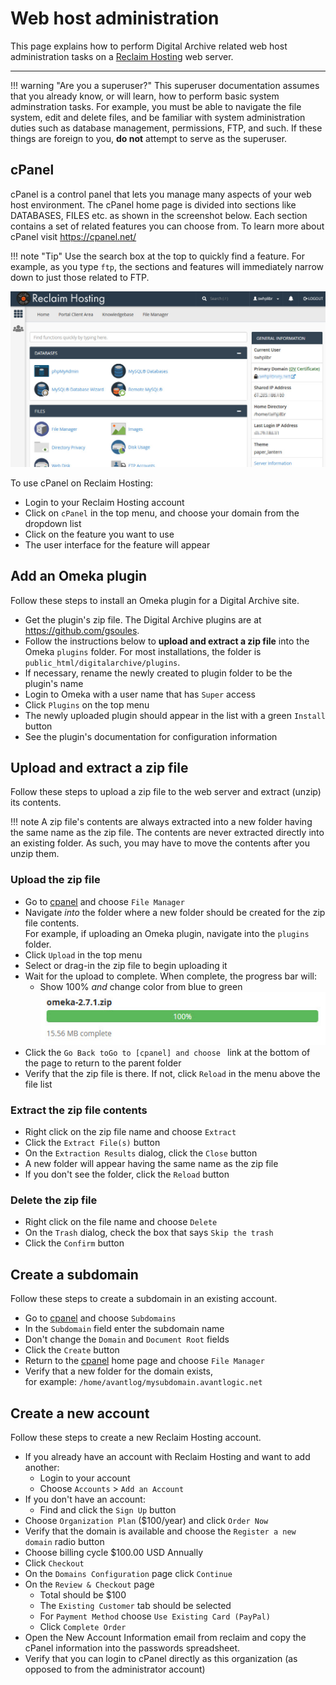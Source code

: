 # Web host administration

This page explains how to perform Digital Archive related web host administration tasks
on a [Reclaim Hosting](https://reclaimhosting.com/) web server.

---

!!! warning "Are you a superuser?"
    This superuser documentation assumes that you already know, or will learn, how to perform basic
    system adminstration tasks. For example, you must be able to navigate the file system, edit and delete
    files, and be familiar with system administration duties such as database management, permissions,
    FTP, and such. If these things are foreign to you, **do not** attempt to serve as the superuser.

## cPanel
cPanel is a control panel that lets you manage many aspects of your
web host environment. The cPanel home page is divided into sections like DATABASES, FILES etc.
as shown in the screenshot below. Each section contains a set of related features you can choose from.
To learn more about cPanel visit <https://cpanel.net/>

!!! note "Tip"
    Use the search box at the top to quickly find a feature. For example, as you type `ftp`,
    the sections and features will immediately narrow down to just those related to FTP.

![cPanel](web-host-1.jpg)

To use cPanel on Reclaim Hosting:

-	Login to your Reclaim Hosting account
-   Click on `cPanel` in the top menu, and choose your domain from the dropdown list
-   Click on the feature you want to use
-   The user interface for the feature will appear

## Add an Omeka plugin

Follow these steps to install an Omeka plugin for a Digital Archive site.

-   Get the plugin's zip file. The Digital Archive plugins are at <https://github.com/gsoules>.
-   Follow the instructions below to **upload and extract a zip file** into the Omeka `plugins` folder.
    For most installations, the folder is `public_html/digitalarchive/plugins`.
-   If necessary, rename the newly created to plugin folder to be the plugin's name    
-   Login to Omeka with a user name that has `Super` access
-   Click `Plugins` on the top menu
-   The newly uploaded plugin should appear in the list with a green `Install` button
-   See the plugin's documentation for configuration information

## Upload and extract a zip file

Follow these steps to upload a zip file to the web server and extract (unzip) its contents.

!!! note
    A zip file's contents are always extracted into a new folder having the same name
    as the zip file. The contents are never extracted directly into an existing folder.
    As such, you may have to move the contents after you unzip them.

### Upload the zip file

-   Go to [cpanel] and choose `File Manager`
-   Navigate *into* the folder where a new folder should be created for the zip file contents.  
    For example, if uploading an Omeka plugin, navigate into the `plugins` folder.
-   Click `Upload` in the top menu        
-	Select or drag-in the zip file to begin uploading it
-   Wait for the upload to complete. When complete, the progress bar will:
    -   Show 100% *and* change color from blue to green  
        ![cPanel](web-host-2.jpg)
-   Click the `Go Back toGo to [cpanel] and choose ` link at the bottom of the page to return to the parent folder
-   Verify that the zip file is there. If not, click `Reload` in the menu above the file list


### Extract the zip file contents

-	Right click on the zip file name and choose `Extract`
-   Click the `Extract File(s)` button
-   On the `Extraction Results` dialog, click the `Close` button
-   A new folder will appear having the same name as the zip file
-   If you don't see the folder, click the `Reload` button

### Delete the zip file
-   Right click on the file name and choose `Delete`
-   On the `Trash` dialog, check the box that says `Skip the trash`
-   Click the `Confirm` button

## Create a subdomain
Follow these steps to create a subdomain in an existing account.

-   Go to [cpanel] and choose `Subdomains`
-   In the `Subdomain` field enter the subdomain name
-   Don't change the `Domain` and `Document Root` fields
-   Click the `Create` button
-   Return to the [cpanel] home page and choose `File Manager`
-   Verify that a new folder for the domain exists,  
    for example: `/home/avantlog/mysubdomain.avantlogic.net`


## Create a new account
Follow these steps to create a new Reclaim Hosting account.

-   If you already have an account with Reclaim Hosting and want to add another:
    -	Login to your account
    -	Choose `Accounts` > `Add an Account`
-   If you don't have an account:
    -   Find and click the `Sign Up` button
-	Choose `Organization Plan` ($100/year) and click `Order Now`
-	Verify that the domain is available and choose the `Register a new domain` radio button
-	Choose billing cycle $100.00 USD Annually
-	Click `Checkout`
-	On the `Domains Configuration` page click `Continue`
-	On the `Review & Checkout` page
    -	Total should be $100
    -	The `Existing Customer` tab should be selected
    -	For `Payment Method` choose `Use Existing Card (PayPal)`
    -	Click `Complete Order`
-	Open the New Account Information email from reclaim and copy the cPanel information into the passwords spreadsheet.
-	Verify that you can login to cPanel directly as this organization (as opposed to from the administrator account)



[cPanel]: #cpanel